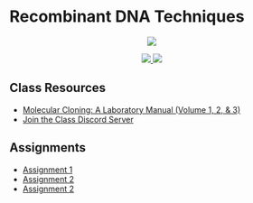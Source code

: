  # Recombinant DNA Techniques

 <p align="center">
    <a title="Join the class discord sever" href="https://discord.gg/xq2xU35rft">
    <img src="../assets/images/bi-430.ico"> 
    </a>
</p>

 <p align="center">
    <a title="View class syllabus" href="bi430-sp21-syllabus.pdf">
    <img src="https://img.shields.io/badge/BI: 430-Syllabus-informational" >
    </a>
    <a title="Join the class discord sever" href="https://discord.gg/xq2xU35rft">
    <img src="https://img.shields.io/discord/826146352513286204?label=Discord&logo=discord">
    </a>
</p>

## Class Resources
- [Molecular Cloning: A Laboratory Manual (Volume 1, 2, & 3)](https://1lib.us/book/1125219/a3d323)
- [Join the Class Discord Server](https://discord.gg/xq2xU35rft)

## Assignments

- [Assignment 1](A1.pdf)
- [Assignment 2](A2.pdf)
- [Assignment 2](A3.pdf)